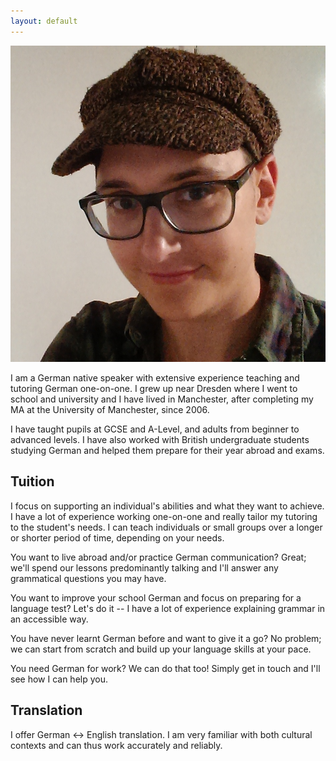```yaml
---
layout: default
---
```

<img class="profile-picture" src="profile-picture.jpg">

I am a German native speaker with extensive experience teaching and tutoring German one-on-one.
I grew up near Dresden where I went to school and university and I have lived in Manchester, after completing my MA at the University of Manchester, since 2006.

I have taught pupils at GCSE and A-Level, and adults from beginner to advanced levels. I have also worked with British undergraduate students studying German and helped them prepare for their year abroad and exams.

## Tuition
I focus on supporting an individual's abilities and what they want to achieve. I have a lot of experience working one-on-one and really tailor my tutoring to the student's needs. I can teach individuals or small groups over a longer or shorter period of time, depending on your needs.

You want to live abroad and/or practice German communication? Great; we'll spend our lessons predominantly talking and I'll answer any grammatical questions you may have.

You want to improve your school German and focus on preparing for a language test? Let's do it -- I have a lot of experience explaining grammar in an accessible way.

You have never learnt German before and want to give it a go? No problem; we can start from scratch and build up your language skills at your pace.

You need German for work? We can do that too! Simply get in touch and I'll see how I can help you.

## Translation
I offer German <-> English translation. I am very familiar with both cultural contexts and can thus work accurately and reliably.
